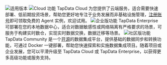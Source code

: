 <span class="tooltip">
  <img src="https://img.shields.io/badge/%E9%80%82%E7%94%A8%E7%89%88%E6%9C%AC:-5c5c5c" style={{transform:'scale(1.1)'}} alt="适用版本"/>
</span>

<span class="tooltip">
  <img src="https://img.shields.io/badge/_Cloud_-3B47E5" style={{transform:'scale(1.1)'}} alt="Cloud 功能"/>
  <span class="tooltip-content">TapData Cloud 为您提供了云端服务，适合需要快速部署、低前期投资场景，帮助您更好地专注于业务发展而非基础设施管理，<a href="https://cloud.tapdata.net/console/v3/">注册账号</a>即可领取免费的 Agent 实例，欢迎试用。</span>
</span>

<span class="tooltip">
  <img src="https://img.shields.io/badge/Enterprise-F3961A" style={{transform:'scale(1.1)'}} alt="企业版功能"/>
  <span class="tooltip-content">TapData Enterprise 可部署在您的本地数据中心，适合对数据敏感性或网络隔离有严格要求的场景，可服务于构建实时数仓，实现实时数据交换，数据迁移等场景。</span>
</span>

<span class="tooltip">
  <img src="https://img.shields.io/badge/Community-00B42A" style={{transform:'scale(1.1)'}} alt="社区版功能"/>
  <span class="tooltip-content">TapData Community 是一个<a href="https://github.com/tapdata/tapdata">开源</a>的数据集成平台，提供基础的数据同步和转换功能，可通过 Docker 一键部署，帮助您快速探索和实施数据集成项目。随着项目或企业发展，您可以平滑升级至 TapData Cloud 或 TapData Enterprise，以获得更多高级功能或服务支持。</span>
</span>